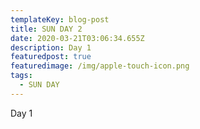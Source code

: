 ```yaml
---
templateKey: blog-post
title: SUN DAY 2
date: 2020-03-21T03:06:34.655Z
description: Day 1
featuredpost: true
featuredimage: /img/apple-touch-icon.png
tags:
  - SUN DAY
---
```

Day 1
